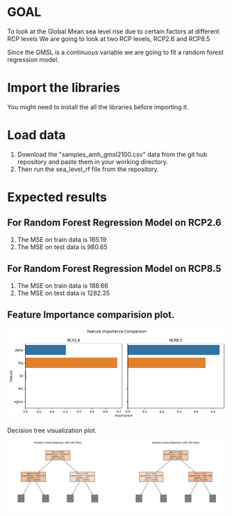 # GOAL
To look at the Global Mean sea level rise due to certain factors at different RCP levels
We are going to look at two RCP levels, RCP2.6 and RCP8.5

Since the GMSL is a continuous variable we are going to fit a random forest regression model.

# Import the libraries
You might need to install the all the libraries before importing it.

# Load data

1. Download the "samples_amh_gmsl2100.csv" data from the git hub repository and paste them in your working directory.
2. Then run the sea_level_rf file from the repository.

# Expected results
## For Random Forest Regression Model on RCP2.6

1. The MSE on train data is 165.19
2. The MSE on test data is 980.65


## For Random Forest Regression Model on RCP8.5

1. The MSE on train data is 188.66
2. The MSE on test data is 1282.35


## Feature Importance comparision plot.

![gmsl figure](figs/Feature_imp_comparision.png)

Decision tree visualization plot.

![gmsl figure](figs/tree_comparision.png)


